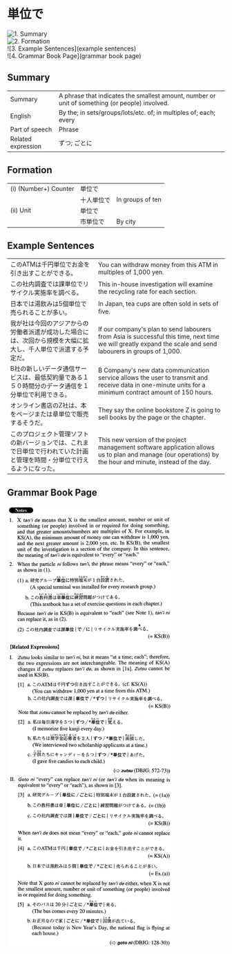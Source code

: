 # 単位で

![1. Summary](summary)<br>
![2. Formation](formation)<br>
![3. Example Sentences](example sentences)<br>
![4. Grammar Book Page](grammar book page)<br>


## Summary

<table><tr>   <td>Summary</td>   <td>A phrase that indicates the smallest amount, number or unit of something (or people) involved.</td></tr><tr>   <td>English</td>   <td>By the; in sets/groups/lots/etc. of; in multiples of; each; every</td></tr><tr>   <td>Part of speech</td>   <td>Phrase</td></tr><tr>   <td>Related expression</td>   <td>ずつ; ごとに</td></tr></table>

## Formation

<table class="table"><tbody><tr class="tr head"><td class="td"><span class="numbers">(i)</span> <span class="bold">(Number+) Counter</span></td><td class="td"><span class="concept">単位で</span></td><td class="td"></td></tr><tr class="tr"><td class="td"></td><td class="td"><span>十人</span><span class="concept">単位で</span></td><td class="td"><span>In groups of ten</span></td></tr><tr class="tr head"><td class="td"><span class="numbers">(ii)</span> <span class="bold">Unit</span></td><td class="td"><span class="concept">単位で</span></td><td class="td"></td></tr><tr class="tr"><td class="td"></td><td class="td"><span>市</span><span class="concept">単位で</span></td><td class="td"><span>By city</span></td></tr></tbody></table>

## Example Sentences

<table><tr>   <td>このATMは千円単位でお金を引き出すことができる。</td>   <td>You can withdraw money from this ATM in multiples of 1,000 yen.</td></tr><tr>   <td>この社内調査では課単位でリサイクル実施率を調べる。</td>   <td>This in-house investigation will examine the recycling rate for each section.</td></tr><tr>   <td>日本では湯飲みは5個単位で売られることが多い。</td>   <td>In Japan, tea cups are often sold in sets of ﬁve.</td></tr><tr>   <td>我が社は今回のアジアからの労働者派遣が成功した場合には、次回から規模を大幅に拡大し、千人単位で派遣する予定だ。</td>   <td>If our company's plan to send labourers from Asia is successful this time, next time we will greatly expand the scale and send labourers in groups of 1,000.</td></tr><tr>   <td>B社の新しいデータ通信サービスは、最低契約量である１５０時間分のデータ通信を１分単位で利用できる。</td>   <td>B Company's new data communication service allows the user to transmit and receive data in one-minute units for a minimum contract amount of 150 hours.</td></tr><tr>   <td>オンライン書店のZ社は、本をページまたは章単位で販売するそうだ。</td>   <td>They say the online bookstore Z is going to sell books by the page or the chapter.</td></tr><tr>   <td>このプロジェクト管理ソフトの新バージョンでは、これまで日単位で行われていた計画と管理を時間・分単位で行えるようになった。</td>   <td>This new version of the project management software application allows us to plan and manage (our operations) by the hour and minute, instead of the day.</td></tr></table>

## Grammar Book Page

![](../img/Advanced単位で.png)

